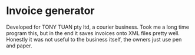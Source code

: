 # Invoice generator
Developed for TONY TUAN pty ltd, a courier business.
Took me a long time program this, but in the end it saves invoices onto XML files pretty well.
Honestly it was not useful to the business itself, the owners just use pen and paper.
